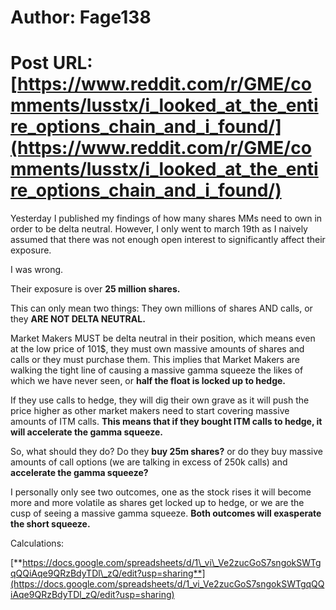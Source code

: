 # Author: Fage138
# Post URL: [https://www.reddit.com/r/GME/comments/lusstx/i_looked_at_the_entire_options_chain_and_i_found/](https://www.reddit.com/r/GME/comments/lusstx/i_looked_at_the_entire_options_chain_and_i_found/)


Yesterday I published my findings of how many shares MMs need to own in order to be delta neutral. However, I only went to march 19th as I naively assumed that there was not enough open interest to significantly affect their exposure.

I was wrong.

Their exposure is over **25 million shares.**

This can only mean two things: They own millions of shares AND calls, or they **ARE NOT DELTA NEUTRAL.**

Market Makers MUST be delta neutral in their position, which means even at the low price of 101$, they must own massive amounts of shares and calls or they must purchase them. This implies that Market Makers are walking the tight line of causing a massive gamma squeeze the likes of which we have never seen, or **half the float is locked up to hedge.**

If they use calls to hedge, they will dig their own grave as it will push the price higher as other market makers need to start covering massive amounts of ITM calls. **This means that if they bought ITM calls to hedge, it will accelerate the gamma squeeze.**

So, what should they do? Do they **buy 25m shares?** or do they buy massive amounts of call options (we are talking in excess of 250k calls) and **accelerate the gamma squeeze?**

I personally only see two outcomes, one as the stock rises it will become more and more volatile as shares get locked up to hedge, or we are the cusp of seeing a massive gamma squeeze. **Both outcomes will exasperate the short squeeze.**  


Calculations: 

[**https://docs.google.com/spreadsheets/d/1\_vi\_Ve2zucGoS7sngokSWTgqQQiAqe9QRzBdyTDl\_zQ/edit?usp=sharing**](https://docs.google.com/spreadsheets/d/1_vi_Ve2zucGoS7sngokSWTgqQQiAqe9QRzBdyTDl_zQ/edit?usp=sharing)